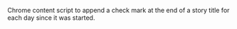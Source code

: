 Chrome content script to append a check mark at the end of a story title for each day since it was started.
